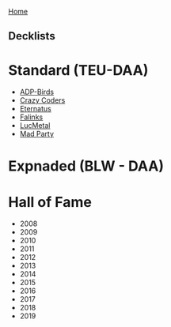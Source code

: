 [Home](https://joeygaffney.github.io/teamlit)
## Decklists
# Standard (TEU-DAA)
- [ADP-Birds](https://joeygaffney.github.io/teamlit/res/decklists/standard/adp-birds)
- [Crazy Coders](https://joeygaffney.github.io/teamlit/res/decklists/standard/crazy-coders)
- [Eternatus](https://joeygaffney.github.io/teamlit/res/decklists/standard/eternatus)
- [Falinks](https://joeygaffney.github.io/teamlit/res/decklists/standard/falinks)
- [LucMetal](https://joeygaffney.github.io/teamlit/res/decklists/standard/lucmetal)
- [Mad Party](https://joeygaffney.github.io/teamlit/res/decklists/standard/mad-party)

# Expnaded (BLW - DAA)

# Hall of Fame
- 2008
- 2009
- 2010
- 2011
- 2012
- 2013
- 2014
- 2015
- 2016
- 2017
- 2018
- 2019
